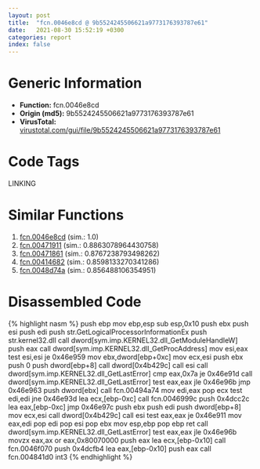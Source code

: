 ```yaml
---
layout: post
title:  "fcn.0046e8cd @ 9b5524245506621a9773176393787e61"
date:   2021-08-30 15:52:19 +0300
categories: report
index: false
---
```


# Generic Information
- **Function:** fcn.0046e8cd
- **Origin (md5):** 9b5524245506621a9773176393787e61
- **VirusTotal:** [virustotal.com/gui/file/9b5524245506621a9773176393787e61][virustotal_ref]

# Code Tags
<span class="tag" id="LINKING">LINKING</span>


# Similar Functions

1. [fcn.0046e8cd][similar_1_ref] (sim.: 1.0)
2. [fcn.00471911][similar_2_ref] (sim.: 0.8863078964430758)
3. [fcn.00471861][similar_3_ref] (sim.: 0.8767238793498262)
4. [fcn.00414682][similar_4_ref] (sim.: 0.8598133270341286)
5. [fcn.0048d74a][similar_5_ref] (sim.: 0.856488106354951)


# Disassembled Code

{% highlight nasm %}
push ebp
mov ebp,esp
sub esp,0x10
push ebx
push esi
push edi
push str.GetLogicalProcessorInformationEx
push str.kernel32.dll
call dword[sym.imp.KERNEL32.dll_GetModuleHandleW]
push eax
call dword[sym.imp.KERNEL32.dll_GetProcAddress]
mov esi,eax
test esi,esi
je 0x46e959
mov ebx,dword[ebp+0xc]
mov ecx,esi
push ebx
push 0
push dword[ebp+8]
call dword[0x4b429c]
call esi
call dword[sym.imp.KERNEL32.dll_GetLastError]
cmp eax,0x7a
je 0x46e91d
call dword[sym.imp.KERNEL32.dll_GetLastError]
test eax,eax
jle 0x46e96b
jmp 0x46e963
push dword[ebx]
call fcn.00494a74
mov edi,eax
pop ecx
test edi,edi
jne 0x46e93d
lea ecx,[ebp-0xc]
call fcn.0046999c
push 0x4dcc2c
lea eax,[ebp-0xc]
jmp 0x46e97c
push ebx
push edi
push dword[ebp+8]
mov ecx,esi
call dword[0x4b429c]
call esi
test eax,eax
je 0x46e911
mov eax,edi
pop edi
pop esi
pop ebx
mov esp,ebp
pop ebp
ret 
call dword[sym.imp.KERNEL32.dll_GetLastError]
test eax,eax
jle 0x46e96b
movzx eax,ax
or eax,0x80070000
push eax
lea ecx,[ebp-0x10]
call fcn.0046f070
push 0x4dcfb4
lea eax,[ebp-0x10]
push eax
call fcn.004841d0
int3 
{% endhighlight %}


[similar_1_ref]: /report/fcn.0046e8cd@27ac6b5c7fa1ad11790cdc733c25a701
[similar_2_ref]: /report/fcn.00471911@ba63c5f75a2177720b184529dbf918cf
[similar_3_ref]: /report/fcn.00471861@843c4207147f5bab0e104024677fd9ec
[similar_4_ref]: /report/fcn.00414682@065d95e046989885ac0aa05648eeda39
[similar_5_ref]: /report/fcn.0048d74a@94f83197373b17ab8b5225c0900d14de
[virustotal_ref]: https://www.virustotal.com/gui/file/9b5524245506621a9773176393787e61